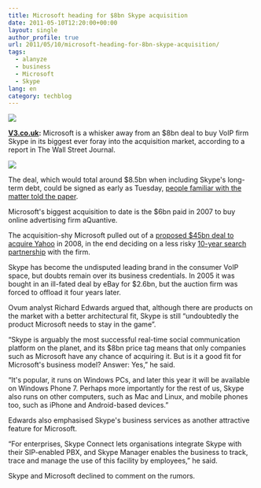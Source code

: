 ```yaml
---
title: Microsoft heading for $8bn Skype acquisition
date: 2011-05-10T12:20:00+00:00
layout: single
author_profile: true
url: 2011/05/10/microsoft-heading-for-8bn-skype-acquisition/
tags:
  - alanyze
  - business
  - Microsoft
  - Skype
lang: en
category: techblog
---
```

[![](http://1.bp.blogspot.com/-IQlOmzN1jMg/TcknIwvY_SI/AAAAAAAAD3Y/URw6IxGP6C8/s1600/Microsoft_Logo.png)](http://1.bp.blogspot.com/-IQlOmzN1jMg/TcknIwvY_SI/AAAAAAAAD3Y/URw6IxGP6C8/s1600/Microsoft_Logo.png)

**[V3.co.uk](http://v3.co.uk/):** Microsoft is a whisker away from an $8bn deal to buy VoIP firm Skype in its biggest ever foray into the acquisition market, according to a report in The Wall Street Journal.

[![](http://2.bp.blogspot.com/-62bHRzmRZH8/Tckm5i5S3EI/AAAAAAAAD3U/mv420kG3Frw/s200/skype_logo_online.png)](http://2.bp.blogspot.com/-62bHRzmRZH8/Tckm5i5S3EI/AAAAAAAAD3U/mv420kG3Frw/s1600/skype_logo_online.png)

The deal, which would total around $8.5bn when including Skype's long-term debt, could be signed as early as Tuesday, [people familiar with the matter told the paper](http://online.wsj.com/article/SB10001424052748703730804576313932659388852.html?mod=WSJ_hp_LEFTTopStories).

Microsoft's biggest acquisition to date is the $6bn paid in 2007 to buy online advertising firm aQuantive.

The acquisition-shy Microsoft pulled out of a [proposed $45bn deal to acquire Yahoo](http://www.v3.co.uk/v3-uk/news/1964692/microsoft-offers-usd44bn-yahoo) in 2008, in the end deciding on a less risky [10-year search partnership](http://www.v3.co.uk/v3-uk/news/1950745/microsoft-yahoo-sign-search-deal) with the firm.

Skype has become the undisputed leading brand in the consumer VoIP space, but doubts remain over its business credentials. In 2005 it was bought in an ill-fated deal by eBay for $2.6bn, but the auction firm was forced to offload it four years later.

Ovum analyst Richard Edwards argued that, although there are products on the market with a better architectural fit, Skype is still “undoubtedly the product Microsoft needs to stay in the game”.

“Skype is arguably the most successful real-time social communication platform on the planet, and its $8bn price tag means that only companies such as Microsoft have any chance of acquiring it. But is it a good fit for Microsoft's business model? Answer: Yes,” he said.

“It's popular, it runs on Windows PCs, and later this year it will be available on Windows Phone 7. Perhaps more importantly for the rest of us, Skype also runs on other computers, such as Mac and Linux, and mobile phones too, such as iPhone and Android-based devices.”

Edwards also emphasised Skype's business services as another attractive feature for Microsoft.

“For enterprises, Skype Connect lets organisations integrate Skype with their SIP-enabled PBX, and Skype Manager enables the business to track, trace and manage the use of this facility by employees,” he said.

Skype and Microsoft declined to comment on the rumors.